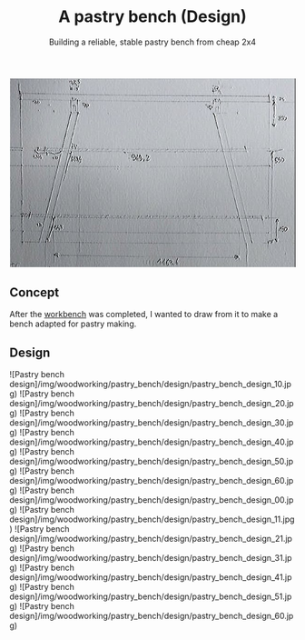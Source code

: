 ﻿---
layout: post
title: A pastry bench (Design)
subtitle: Building a reliable, stable pastry bench from cheap 2x4
tags: [woodworking, project, design]
category: design
bigimg: /img/woodworking/pastry_bench/design/pastry_bench_design_00.jpg
---
![Pastry bench design](/img/woodworking/pastry_bench/design/pastry_bench_design_00.jpg)


## Concept ##
After the [workbench](./2018-05-15-minimal_tool_and_workbench) was completed,
I wanted to draw from it to make a bench adapted for pastry making.


 

## Design ##
![Pastry bench design]/img/woodworking/pastry_bench/design/pastry_bench_design_10.jpg)
![Pastry bench design]/img/woodworking/pastry_bench/design/pastry_bench_design_20.jpg)
![Pastry bench design]/img/woodworking/pastry_bench/design/pastry_bench_design_30.jpg)
![Pastry bench design]/img/woodworking/pastry_bench/design/pastry_bench_design_40.jpg)
![Pastry bench design]/img/woodworking/pastry_bench/design/pastry_bench_design_50.jpg)
![Pastry bench design]/img/woodworking/pastry_bench/design/pastry_bench_design_60.jpg)
![Pastry bench design]/img/woodworking/pastry_bench/design/pastry_bench_design_00.jpg)
![Pastry bench design]/img/woodworking/pastry_bench/design/pastry_bench_design_11.jpg)
![Pastry bench design]/img/woodworking/pastry_bench/design/pastry_bench_design_21.jpg)
![Pastry bench design]/img/woodworking/pastry_bench/design/pastry_bench_design_31.jpg)
![Pastry bench design]/img/woodworking/pastry_bench/design/pastry_bench_design_41.jpg)
![Pastry bench design]/img/woodworking/pastry_bench/design/pastry_bench_design_51.jpg)
![Pastry bench design]/img/woodworking/pastry_bench/design/pastry_bench_design_60.jpg)